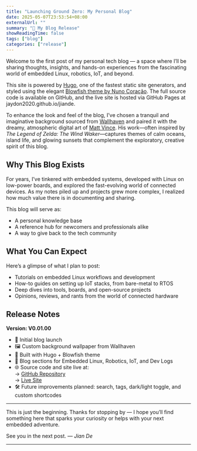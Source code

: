 ```yaml
---
title: "Launching Ground Zero: My Personal Blog"
date: 2025-05-07T23:53:54+08:00
externalUrl: ""
summary: "🎉 My Blog Release"
showReadingTime: false
tags: ["blog"]
categories: ["release"]
---
```


<!-- # Launching Ground Zero: My Embedded Linux & IoT Blog -->

Welcome to the first post of my personal tech blog — a space where I’ll be sharing thoughts, insights, and hands-on experiences from the fascinating world of embedded Linux, robotics, IoT, and beyond.

This site is powered by [Hugo](https://gohugo.io/), one of the fastest static site generators, and styled using the elegant [Blowfish theme by Nuno Coração](https://github.com/nunocoracao/blowfish/). The full source code is available on GitHub, and the live site is hosted via GitHub Pages at jaydon2020.github.io/jiande.

To enhance the look and feel of the blog, I’ve chosen a tranquil and imaginative background sourced from [Wallhaven](https://wallhaven.cc/w/5gr5m7) and paired it with the dreamy, atmospheric digital art of [Matt Vince](https://www.mattvince.com/). His work—often inspired by *The Legend of Zelda: The Wind Waker*—captures themes of calm oceans, island life, and glowing sunsets that complement the exploratory, creative spirit of this blog.

## Why This Blog Exists

For years, I’ve tinkered with embedded systems, developed with Linux on low-power boards, and explored the fast-evolving world of connected devices. As my notes piled up and projects grew more complex, I realized how much value there is in documenting and sharing.

This blog will serve as:

* A personal knowledge base
* A reference hub for newcomers and professionals alike
* A way to give back to the tech community

## What You Can Expect

Here’s a glimpse of what I plan to post:

* Tutorials on embedded Linux workflows and development
* How-to guides on setting up IoT stacks, from bare-metal to RTOS
* Deep dives into tools, boards, and open-source projects
* Opinions, reviews, and rants from the world of connected hardware

## Release Notes

**Version: V0.01.00**

* 🎉 Initial blog launch
* 🖼 Custom background wallpaper from Wallhaven
* 🧱 Built with Hugo + Blowfish theme
* 📁 Blog sections for Embedded Linux, Robotics, IoT, and Dev Logs
* 🌐 Source code and site live at:</br>
  → [GitHub Repository](https://github.com/jaydon2020/jiande)</br>
  → [Live Site](https://jaydon2020.github.io/jiande/)
* 🛠 Future improvements planned: search, tags, dark/light toggle, and custom shortcodes

---

This is just the beginning. Thanks for stopping by — I hope you’ll find something here that sparks your curiosity or helps with your next embedded adventure.

See you in the next post.
— *Jian De*

---

